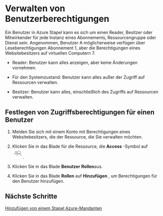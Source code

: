 <properties
    pageTitle="Verwalten von Berechtigungen zu Ressourcen pro Benutzer in Azure Stapel (Dienstadministrator und Mandanten) | Microsoft Azure"
    description="Als Dienstadministrator oder Mandanten Informationen Sie zum Verwalten von Berechtigungen für Ressourcen pro Benutzer."
    services="azure-stack"
    documentationCenter=""
    authors="ErikjeMS"
    manager="byronr"
    editor=""/>

<tags
    ms.service="azure-stack"
    ms.workload="na"
    ms.tgt_pltfrm="na"
    ms.devlang="na"
    ms.topic="article"
    ms.date="09/26/2016"
    ms.author="erikje"/>

# <a name="manage-user-permissions"></a>Verwalten von Benutzerberechtigungen

Ein Benutzer in Azure Stapel kann es sich um einen Reader, Besitzer oder Mitwirkender für jede Instanz eines Abonnements, Ressourcengruppe oder Dienst sein. Angenommen, Benutzer A möglicherweise verfügen über Leseberechtigungen Abonnement 1, aber die Berechtigungen eines Websitebesitzers auf virtuellen Computern 7.

-   Reader: Benutzer kann alles anzeigen, aber keine Änderungen vornehmen.

-   Für den Systemzustand: Benutzer kann alles außer der Zugriff auf Ressourcen verwalten.

-   Besitzer: Benutzer kann alles, einschließlich des Zugriffs auf Ressourcen verwalten.


## <a name="set-access-permissions-for-a-user"></a>Festlegen von Zugriffsberechtigungen für einen Benutzer

1.  Melden Sie sich mit einem Konto mit Berechtigungen eines Websitebesitzers, die der Ressource, die Sie verwalten möchten.

2.  Klicken Sie in das Blade für die Ressource, die **Access** -Symbol auf ![](media/azure-stack-manage-permissions/image1.png).

3.  Klicken Sie in das Blade **Benutzer** **Rollen**aus.

4.  Klicken Sie in das Blade **Rollen** auf **Hinzufügen** , um Berechtigungen für den Benutzer hinzufügen.

## <a name="next-steps"></a>Nächste Schritte

[Hinzufügen von einem Stapel Azure-Mandanten](azure-stack-add-new-user-aad.md)
